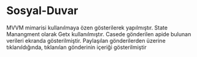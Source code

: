 # Sosyal-Duvar
MVVM mimarisi kullanılmaya özen gösterilerek yapılmıştır.
State Manangment olarak Getx kullanılmıştır.
Casede gönderilen apide bulunan verileri ekranda gösterilmiştir.
Paylaşılan gönderilerden üzerine tıklanıldığında, tıklanılan gönderinin içeriği gösterilmiştir
